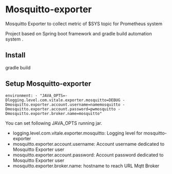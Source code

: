 Mosquitto-exporter
========

Mosquitto Exporter to collect metric of $SYS topic for Prometheus system 

Project based on Spring boot framework and gradle build automation system .

## Install 

gradle build

## Setup Mosquitto-exporter


`environment:
      - "JAVA_OPTS=-Dlogging.level.com.vitale.exporter.mosquitto=DEBUG -Dmosquitto.exporter.account.username=namemosquitto -Dmosquitto.exporter.account.password=pwmosquitto -Dmosquitto.exporter.broker.name=mosquitto"
`

You can set following JAVA_OPTS running jar.
* logging.level.com.vitale.exporter.mosquitto: Logging level for mosquitto-exporter
* mosquitto.exporter.account.username: Account username dedicated to Mosquitto Exporter user
* mosquitto.exporter.account.password: Account password dedicated to Mosquitto Exporter user
* mosquitto.exporter.broker.name: hostname to reach URL Mqtt Broker
